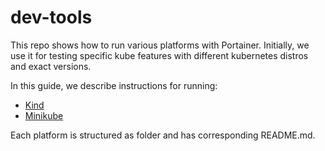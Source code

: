 # dev-tools

This repo shows how to run various platforms with Portainer. Initially, we use it for testing specific kube features with different kubernetes distros and exact versions. 

In this guide, we describe instructions for running:
- [Kind](kubernetes/kind) 
- [Minikube](kubernetes/minikube)

Each platform is structured as folder and has corresponding README.md.
